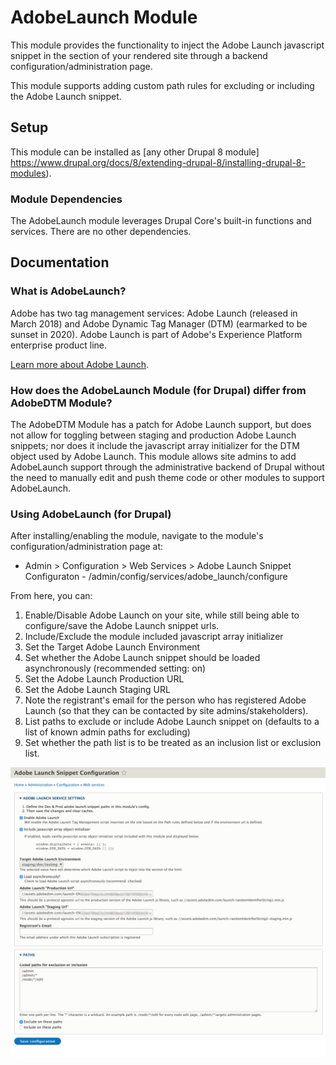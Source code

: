 # AdobeLaunch Module

This module provides the functionality to inject the Adobe Launch javascript snippet in the <head> section of your rendered site through a backend configuration/administration page.

This module supports adding custom path rules for excluding or including the Adobe Launch snippet.

## Setup

This module can be installed as [any other Drupal 8 module]
https://www.drupal.org/docs/8/extending-drupal-8/installing-drupal-8-modules).

### Module Dependencies

The AdobeLaunch module leverages Drupal Core's built-in functions and services. There are no other dependencies.

## Documentation

### What is AdobeLaunch?

Adobe has two tag management services: Adobe Launch (released in March 2018) and Adobe Dynamic Tag Manager (DTM) (earmarked to be sunset in 2020). Adobe Launch is part of Adobe's Experience Platform enterprise product line.

[Learn more about Adobe Launch](https://www.adobe.com/experience-platform/launch.html).

### How does the AdobeLaunch Module (for Drupal) differ from AdobeDTM Module?

The AdobeDTM Module has a patch for Adobe Launch support, but does not allow for toggling between staging and production Adobe Launch snippets; nor does it include the javascript array initializer for the DTM object used by Adobe Launch. This module allows site admins to add AdobeLaunch support through the administrative backend of Drupal without the need to manually edit and push theme code or other modules to support AdobeLaunch.


### Using AdobeLaunch (for Drupal)

After installing/enabling the module, navigate to the module's configuration/administration page at:

- Admin > Configuration > Web Services > Adobe Launch Snippet Configuraton - /admin/config/services/adobe_launch/configure

From here, you can:

1. Enable/Disable Adobe Launch on your site, while still being able to configure/save the Adobe Launch snippet urls.
2. Include/Exclude the module included javascript array initializer
3. Set the Target Adobe Launch Environment
4. Set whether the Adobe Launch snippet should be loaded asynchronously (recommended setting: on)
5. Set the Adobe Launch Production URL
6. Set the Adobe Launch Staging URL
7. Note the registrant's email for the person who has registered Adobe Launch (so that they can be contacted by site admins/stakeholders).
8. List paths to exclude or include Adobe Launch snippet on (defaults to a list of known admin paths for excluding)
9. Set whether the path list is to be treated as an inclusion list or exclusion list.


![Example screenshot of the configuration page](adobe-launch-config-screenshot.png)

